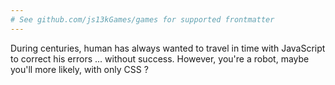 ```yaml
---
# See github.com/js13kGames/games for supported frontmatter
---
```

During centuries, human has always wanted to travel in time with JavaScript to correct his errors ... without success. However, you're a robot, maybe you'll more likely, with only CSS ?